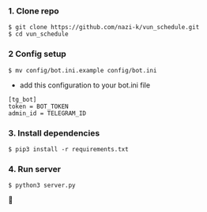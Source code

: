 ### 1. Clone repo

```
$ git clone https://github.com/nazi-k/vun_schedule.git
$ cd vun_schedule
```
### 2 Config setup 
```
$ mv config/bot.ini.example config/bot.ini
```
  - add this configuration to your bot.ini file
```
[tg_bot]
token = BOT_TOKEN
admin_id = TELEGRAM_ID
```
### 3. Install dependencies
```
$ pip3 install -r requirements.txt
```
### 4. Run server
```
$ python3 server.py
```
🤮
